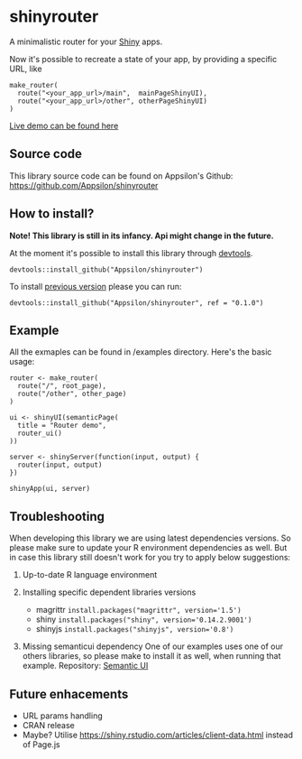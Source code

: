 
<link href="http://fonts.googleapis.com/css?family=Lato:300,300italic|Inconsolata" rel="stylesheet" type="text/css"> <link href='docs/style.css' rel='stylesheet' type='text/css'>

shinyrouter
===========

A minimalistic router for your [Shiny](https://shiny.rstudio.com/) apps.

Now it's possible to recreate a state of your app, by providing a specific URL, like

    make_router(
      route("<your_app_url>/main",  mainPageShinyUI),
      route("<your_app_url>/other", otherPageShinyUI)
    )

<!--
TODO We would like to have a nice graphic explaning routing mechanism
-->
[Live demo can be found here](http://appsilondatascience.com/demos/shinyrouter)

Source code
-----------

This library source code can be found on Appsilon's Github: <br> <https://github.com/Appsilon/shinyrouter>

How to install?
---------------

**Note! This library is still in its infancy. Api might change in the future.**

At the moment it's possible to install this library through [devtools](https://github.com/hadley/devtools).

    devtools::install_github("Appsilon/shinyrouter")

To install [previous version](https://github.com/Appsilon/shinyrouter/blob/master/CHANGELOG.md) please you can run:

    devtools::install_github("Appsilon/shinyrouter", ref = "0.1.0")

Example
-------

All the exmaples can be found in /examples directory. Here's the basic usage:

    router <- make_router(
      route("/", root_page),
      route("/other", other_page)
    )

    ui <- shinyUI(semanticPage(
      title = "Router demo",
      router_ui()
    ))

    server <- shinyServer(function(input, output) {
      router(input, output)
    })

    shinyApp(ui, server)

Troubleshooting
---------------

When developing this library we are using latest dependencies versions. So please make sure to update your R environment dependencies as well. But in case this library still doesn't work for you try to apply below suggestions:

1.  Up-to-date R language environment
2.  Installing specific dependent libraries versions
    -   magrittr `install.packages("magrittr", version='1.5')`
    -   shiny `install.packages("shiny", version='0.14.2.9001')`
    -   shinyjs `install.packages("shinyjs", version='0.8')`

3.  Missing semanticui dependency One of our examples uses one of our others libraries, so please make to install it as well, when running that example. Repository: [Semantic UI](https://github.com/Appsilon/semanticui)

Future enhacements
------------------

-   URL params handling
-   CRAN release
-   Maybe? Utilise <https://shiny.rstudio.com/articles/client-data.html> instead of Page.js
